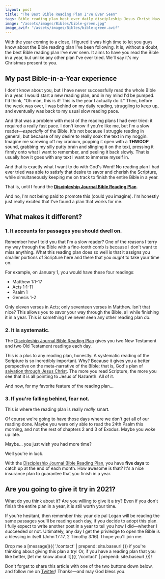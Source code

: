 ```yaml
---
layout: post
title: "The Best Bible Reading Plan I've Ever Seen"
tags: Bible reading plan best ever daily discipleship Jesus Christ Nazareth Christmas Christianity salvation
image: "/assets/images/Bibles/bible-green.jpg"
image_avif: "/assets/images/Bibles/bible-green.avif"
---
```


With the year coming to a close, I figured it was high time to let you guys know about the Bible reading plan I've been following. It is, without a doubt, the best Bible reading plan I've ever seen. It aims to have you read the Bible in a year, but unlike any other plan I've ever tried. We'll say it's my Christmas present to you.

## My past Bible-in-a-Year experience

I don't know about you, but I have never successfully read the whole Bible in a year. I would start a new reading plan, and in my mind I'd be pumped. I'd think, "Oh man, this is it! This is the year I actually do it." Then, before the week was over, I was behind on my daily reading, struggling to keep up, and eventually was back to my usual slow reading pace.

And that was a problem with most of the reading plans I had ever tried: it required a really fast pace. I don't know if you're like me, but I'm a slow reader—_especially_ of the Bible. It's not because I struggle reading in general, but because of my desire to really soak the text in my noggin. Imagine me screwing off my cranium, popping it open with a **THWOOP** sound, grabbing my silly putty brain and slinging it on the text, pressing it firmly onto what I want to remember, and peeling it back slowly. That is usually how it goes with any text I want to immerse myself in.

And that is exactly what I want to do with God's Word! No reading plan I had ever tried was able to satisfy that desire to savor and cherish the Scripture, while simultaneously keeping me on track to finish the entire Bible in a year.

That is, until I found the <a href="https://www.navigators.org/wp-content/uploads/2017/04/Discipleship-Journal-Bible-Reading-Plan-9781617479083.pdf" target="_blank">**Discipleship Journal Bible Reading Plan**</a>.

And no, I'm not being paid to promote this (could you imagine). I'm honestly just really excited that I've found a plan that works for me.

## What makes it different?

### 1. It accounts for passages you should dwell on.

Remember how I told you that I'm a slow reader? One of the reasons I terry my way through the Bible with a fine-tooth comb is because I don't want to miss anything. What this reading plan does so well is that it assigns you smaller portions of Scripture here and there that you _ought_ to take your time on.

For example, on January 1, you would have these four readings:

* Matthew 1:1-17
* Acts 1:1-11
* Psalm 1
* Genesis 1-2

Only eleven verses in Acts; only seventeen verses in Matthew. Isn't that nice? This allows you to savor your way through the Bible, all while finishing it in a year. This is something I've never seen any other reading plan do.

### 2. It is systematic.

The <a href="https://www.navigators.org/wp-content/uploads/2017/04/Discipleship-Journal-Bible-Reading-Plan-9781617479083.pdf" target="_blank">Discipleship Journal Bible Reading Plan</a> gives you two New Testament and two Old Testament readings each day.

This is a plus to any reading plan, honestly. A systematic reading of the Scripture is so incredibly important. Why? Because it gives you a better perspective on the meta-narrative of the Bible; that is, God's plan of [salvation through Jesus Christ](https://www.loganjordon.com/2020/11/i-invite-you). The more you read Scripture, the more you see that it is all pointing to Jesus of Nazareth. All of it.

And now, for my favorite feature of the reading plan...

### 3. If you're falling behind, fear not.

This is where the reading plan is really _really_ smart.

Of course we're going to have those days where we don't get all of our reading done. Maybe you were only able to read the 24th Psalm this morning, and not the rest of chapters 2 and 3 of Exodus. Maybe you woke up late.

Maybe... you just wish you had more time?

Well you're in luck.

With the <a href="https://www.navigators.org/wp-content/uploads/2017/04/Discipleship-Journal-Bible-Reading-Plan-9781617479083.pdf" target="_blank">Discipleship Journal Bible Reading Plan</a>, you have **five days** to catch up at the end of each month. How awesome is that? It's a nice insurance plan to guarantee that you finish in a year.

## Are you going to give it try in 2021?

What do you think about it? Are you willing to give it a try? Even if you don't finish the entire plan in a year, it is still worth your time.

If you're hesitant, then remember this: your ole pal Logan will be reading the same passages you'll be reading each day, if you decide to adopt this plan. I fully expect to write another post in a year to tell you how I did—whether I succeeded or not. Ultimately, any day I get the privledge to open the Bible is a blessing in itself (John 17:17, 2 Timothy 3:16). I hope you'll join me.

Drop me a [message]({{ '/contact' | prepend: site.baseurl }}) if you're thinking about giving this plan a try! Or, if you have a reading plan that you like better, [let me know about it]({{ '/contact' | prepend: site.baseurl }})!

Don't forget to share this article with one of the two buttons down below, and follow me on [Twitter](https://twitter.com/loganrjordon?ref_src=twsrc%5Etfw)! Thanks—and may God bless you.

